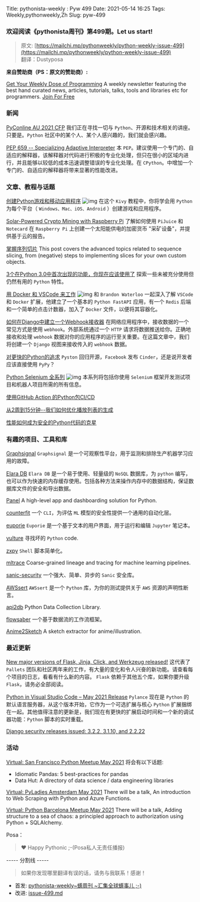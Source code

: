 Title: pythonista-weekly : Pyw 499
Date: 2021-05-14 16:25
Tags: Weekly,pythonweekly,Zh 
Slug: pyw-499

### 欢迎阅读《pythonista周刊》第499期。Let us start!


>原文: [https://mailchi.mp/pythonweekly/python-weekly-issue-499](https://mailchi.mp/pythonweekly/python-weekly-issue-499)  
>翻译：Dustyposa

**来自赞助商（PS：原文的赞助商）:**

[Get Your Weekly Dose of Programming](https://www.programmerweekly.com/?utm_source=pwad&utm_medium=newsletter)
A weekly newsletter featuring the best hand curated news, articles, tutorials, talks, tools and libraries etc for programmers. [Join For Free](https://www.programmerweekly.com/?utm_source=pwad&utm_medium=newsletter)

### 新闻


[PyConline AU 2021 CFP](https://2021.pycon.org.au/speak/)
我们正在寻找一切与 `Python`、开源和技术相关的讲座。只要是。`Python` 社区中的某个人、某个人感兴趣的，我们就会感兴趣。

[PEP 659 -- Specializing Adaptive Interpreter](https://www.python.org/dev/peps/pep-0659/)
本 `PEP`。建议使用一个专门的、自适应的解释器，该解释器对代码进行积极的专业化处理，但只在很小的区域内进行，并且能够以较低的成本迅速调整错误的专业化处理。在 `CPython`。中增加一个专门的、自适应的解释器将带来显著的性能改进。

### 文章、教程与话题


[创建Python游戏和移动应用程序](https://www.youtube.com/watch?v=l8Imtec4ReQ) ![img](https://mcusercontent.com/e2e180baf855ac797ef407fc7/images/af76283a-6e65-436c-967a-900427cf6399.png)
在这个  `Kivy` 教程中，你将学会用 `Python` 为每个平台（  `Windows、Mac、iOS、Android` ）创建游戏和应用程序。

[Solar-Powered Crypto Mining with Raspberry Pi](https://www.hackster.io/rob-lauer/solar-powered-crypto-mining-with-raspberry-pi-64adee)
了解如何使用 `PiJuice` 和 `Notecard` 在 `Raspberry Pi` 上创建一个太阳能供电的加密货币 "采矿设备"，并提供基于云的报告。

[掌握序列切片](https://mathspp.com/blog/pydonts/mastering-sequence-slicing)
This post covers the advanced topics related to sequence slicing, from (negative) steps to implementing slices for your own custom objects.

[3个在Python 3.0中首次出现的功能，你现在应该使用了](https://opensource.com/article/21/5/python-30-features)
探索一些未被充分使用但仍然有用的 `Python` 特性。

[用 Docker 和 VSCode 来工作](https://www.youtube.com/watch?v=wUUmRbXiIOo) ![img](https://mcusercontent.com/e2e180baf855ac797ef407fc7/images/af76283a-6e65-436c-967a-900427cf6399.png)
和 `Brandon Waterloo` 一起深入了解 `VSCode` 和 `Docker` 扩展，他建立了一个基本的 `Python FastAPI` 应用，有一个 `Redis` 后端和一个简单的点击计数器，加入了 `Docker` 文件，以便将其容器化。

[如何在Django中建立一个Webhook接收器](https://adamj.eu/tech/2021/05/09/how-to-build-a-webhook-receiver-in-django/)
在网络应用程序中，接收数据的一个常见方式是使用 `webhook`。外部系统通过一个 `HTTP` 请求将数据推送给你。正确地接收和处理 `webhook` 数据对你的应用程序的运行至关重要。在这篇文章中，我们将创建一个 `Django` 视图来接收传入的 `webhook` 数据。

[对更快的Python的追求](https://www.theregister.com/2021/05/06/the_quest_for_faster_python/)
`Pyston` 回归开源，`Facebook` 发布 `Cinder`，还是说开发者应该直接使用 `PyPy`？

[Python Selenium 全系列](https://www.youtube.com/playlist?list=PLOkVupluCIjtdAJ7067yDWf_HGJR0Nom5) ![img](https://mcusercontent.com/e2e180baf855ac797ef407fc7/images/af76283a-6e65-436c-967a-900427cf6399.png)
本系列将包括你使用 `Selenium` 框架开发测试项目和机器人项目所需的所有信息。

[使用GitHub Action 的Python包CI/CD](https://forcepush.tech/python-package-ci-cd-with-git-hub-actions)

[从2周到15分钟--我们如何优化播放列表的生成](https://deezer.io/from-2-weeks-to-15-minutes-how-we-optimized-playlist-generation-20078702042)

[性能如何成为安全的Python代码的克星](https://www.securityjourney.com/post/how-performance-became-the-nemesis-of-the-secure-python-code)

### 有趣的项目、工具和库

[Graphsignal](https://github.com/graphsignal/graphsignal) 
`Graphsignal` 是一个可观察性平台，用于监测和排除生产机器学习应用的故障。

[Elara DB](https://github.com/saurabh0719/elara)
`Elara DB` 是一个易于使用、轻量级的 `NoSQL` 数据库，为 `python` 编写，也可以作为快速的内存缓存使用。包括各种方法来操作内存中的数据结构，保证数据库文件的安全和导出数据。

[Panel](https://github.com/holoviz/panel)
A high-level app and dashboarding solution for Python.

[counterfit](https://github.com/Azure/counterfit)
一个 `CLI`，为评估 `ML` 模型的安全性提供一个通用的自动化层。

[euporie](https://github.com/joouha/euporie)
`Euporie` 是一个基于文本的用户界面，用于运行和编辑 `Jupyter` 笔记本。 

[vulture](https://github.com/jendrikseipp/vulture)
寻找坏的 `Python` code.

[zxpy](https://github.com/tusharsadhwani/zxpy)
`Shell` 脚本简单化。

[mltrace](https://github.com/loglabs/mltrace)
Coarse-grained lineage and tracing for machine learning pipelines.

[sanic-security](https://github.com/sunset-developer/sanic-security)
一个强大、简单、异步的 `Sanic` 安全库。

[AWSsert](https://github.com/TSNobleSoftware/awssert)
`AWSsert` 是一个 `Python` 库，为你的测试提供关于 `AWS` 资源的声明性断言。

[api2db](https://github.com/TristenHarr/api2db)
Python Data Collection Library.

[flowsaber](https://github.com/flowsaber/flowsaber)
一个基于数据流的工作流框架。

[Anime2Sketch](https://github.com/Mukosame/Anime2Sketch)
A sketch extractor for anime/illustration.

### 最近更新

[New major versions of Flask, Jinja, Click, and Werkzeug released!](https://palletsprojects.com/blog/flask-2-0-released/)
这代表了 `Pallets` 团队和社区两年来的工作，有大量的变化和令人兴奋的新功能。请查看每个项目的日志，看看有什么新的内容。 `Flask` 依赖于其他五个库，如果你要升级 `Flask`，请务必全部阅读。

[Python in Visual Studio Code – May 2021 Release](https://devblogs.microsoft.com/python/python-in-visual-studio-code-may-2021-release/)
`Pylance` 现在是 `Python` 的默认语言服务器，从这个版本开始，它作为一个可选扩展与核心 `Python` 扩展捆绑在一起。其他值得注意的更新是，我们现在有更快的扩展启动时间和一个新的调试器功能：`Python` 脚本的实时重载。

[Django security releases issued: 3.2.2, 3.1.10, and 2.2.22](https://www.djangoproject.com/weblog/2021/may/06/security-releases/)

### 活动


[Virtual: San Francisco Python Meetup May 2021](https://www.meetup.com/sfpython/events/dmgbhsycchbzb/)
将会有以下话题:

- Idiomatic Pandas: 5 best-practices for pandas 
- Data Hut: A directory of data science / data engineering libraries


[Virtual: PyLadies Amsterdam May 2021](https://www.meetup.com/PyLadiesAMS/events/277529342/)
There will be a talk, An introduction to Web Scraping with Python and Azure Functions.

[Virtual: Python Barcelona Meetup May 2021](https://www.meetup.com/python-barcelona/events/277934582/)
There will be a talk, Adding structure to a sea of chaos: a principled approach to authorization using Python + SQLAlchemy.

Posa：

> ❤️ Happy Pythonic ;-(Posa私人无责任播报)  


----- 分割线 -----

> 如果你发现哪里翻译有误的话，请务与我联系！感谢！




- 首发: [pythonista-weekly~蠎周刊 ~汇集全球蠎事儿 ;-)](http://weekly.pychina.org/python-weekly/pyw-499.html)
- 改进: [issue-499.md](https://github.com/PyChina/weekly/blob/master/content/python-weekly/issue%23499.md)

